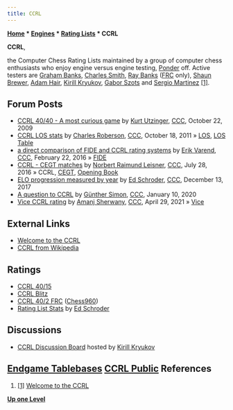```yaml
---
title: CCRL
---
```

**[Home](Home "Home") * [Engines](Engines "Engines") * [Rating Lists](Engine_Rating_Lists "Engine Rating Lists") * CCRL**

**CCRL**,

the Computer Chess Rating Lists maintained by a group of computer chess enthusiasts who enjoy engine versus engine testing, [Ponder](Pondering "Pondering") off. Active testers are [Graham Banks](Graham_Banks "Graham Banks"), [Charles Smith](index.php?title=Charles_Smith&action=edit&redlink=1 "Charles Smith (page does not exist)"), [Ray Banks](index.php?title=Ray_Banks&action=edit&redlink=1 "Ray Banks (page does not exist)") ([FRC](Chess960 "Chess960") only), [Shaun Brewer](index.php?title=Shaun_Brewer&action=edit&redlink=1 "Shaun Brewer (page does not exist)"), [Adam Hair](Adam_Hair "Adam Hair"), [Kirill Kryukov](Kirill_Kryukov "Kirill Kryukov"), [Gabor Szots](Gabor_Szots "Gabor Szots") and [Sergio Martinez](index.php?title=Sergio_Martinez&action=edit&redlink=1 "Sergio Martinez (page does not exist)") <a id="cite-note-1" href="#cite-ref-1">[1]</a>.

## Forum Posts

- [CCRL 40/40 - A most curious game](http://www.talkchess.com/forum/viewtopic.php?t=30270) by [Kurt Utzinger](Kurt_Utzinger "Kurt Utzinger"), [CCC](CCC "CCC"), October 22, 2009
- [CCRL LOS stats](http://www.talkchess.com/forum/viewtopic.php?t=40806) by [Charles Roberson](Charles_Roberson "Charles Roberson"), [CCC](CCC "CCC"), October 18, 2011 » [LOS](Match_Statistics#Likelihood_of_superiority "Match Statistics"), [LOS Table](LOS_Table "LOS Table")
- [a direct comparison of FIDE and CCRL rating systems](http://www.talkchess.com/forum/viewtopic.php?t=59332) by [Erik Varend](index.php?title=Erik_Varend&action=edit&redlink=1 "Erik Varend (page does not exist)"), [CCC](CCC "CCC"), February 22, 2016 » [FIDE](FIDE "FIDE")
- [CCRL - CEGT matches](http://www.talkchess.com/forum/viewtopic.php?t=60961) by [Norbert Raimund Leisner](Norbert_Raimund_Leisner "Norbert Raimund Leisner"), [CCC](CCC "CCC"), July 28, 2016 » CCRL, [CEGT](CEGT "CEGT"), [Opening Book](Opening_Book "Opening Book")
- [ELO progression measured by year](http://www.talkchess.com/forum/viewtopic.php?t=66000) by [Ed Schroder](Ed_Schroder "Ed Schroder"), [CCC](CCC "CCC"), December 13, 2017
- [A question to CCRL](http://www.talkchess.com/forum3/viewtopic.php?f=2&t=72771) by [Günther Simon](G%C3%BCnther_Simon "Günther Simon"), [CCC](CCC "CCC"), January 10, 2020
- [Vice CCRL rating](http://www.talkchess.com/forum3/viewtopic.php?f=2&t=77205) by [Amanj Sherwany](Amanj_Sherwany "Amanj Sherwany"), [CCC](CCC "CCC"), April 29, 2021 » [Vice](Vice "Vice")

## External Links

- [Welcome to the CCRL](http://www.computerchess.org.uk/ccrl/)
- [CCRL from Wikipedia](https://en.wikipedia.org/wiki/CCRL)

## Ratings

- [CCRL 40/15](http://www.computerchess.org.uk/ccrl/4040/)
- [CCRL Blitz](http://www.computerchess.org.uk/ccrl/404/)
- [CCRL 40/2 FRC](http://www.computerchess.org.uk/ccrl/404FRC/) ([Chess960](Chess960 "Chess960"))
- [Rating List Stats](http://rebel13.nl/misc/stats.html) by [Ed Schroder](Ed_Schroder "Ed Schroder")

## Discussions

- [CCRL Discussion Board](http://kirill-kryukov.com/chess/discussion-board/index.php) hosted by [Kirill Kryukov](Kirill_Kryukov "Kirill Kryukov")

## [Endgame Tablebases](http://kirill-kryukov.com/chess/discussion-board/viewforum.php?f=6) [CCRL Public](http://kirill-kryukov.com/chess/discussion-board/viewforum.php?f=7) References

1. <a id="cite-ref-1" href="#cite-note-1">[1]</a> [Welcome to the CCRL](http://computerchess.org.uk/ccrl/)

**[Up one Level](Engine_Rating_Lists "Engine Rating Lists")**

